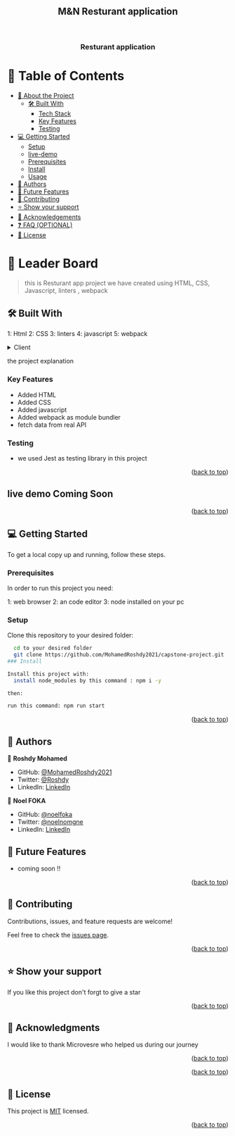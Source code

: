 <a name="readme-top"></a>

<div align="center">
  <h2>M&N  Resturant application</h2>
  <br/>

  <h3><b>Resturant application</b></h3>

</div>

<!-- TABLE OF CONTENTS -->

# 📗 Table of Contents

- [📖 About the Project](#about-project)
  - [🛠 Built With](#built-with)
    - [Tech Stack](#tech-stack)
    - [Key Features](#key-features)
    - [Testing](#Testing)
- [💻 Getting Started](#getting-started)
  - [Setup](#setup)
  - [live-demo](#livelink)
  - [Prerequisites](#prerequisites)
  - [Install](#install)
  - [Usage](#usage)
- [👥 Authors](#authors)
- [🔭 Future Features](#future-features)
- [🤝 Contributing](#contributing)
- [⭐️ Show your support](#support)
- [🙏 Acknowledgements](#acknowledgements)
- [❓ FAQ (OPTIONAL)](#faq)
- [📝 License](#license)

<!-- PROJECT DESCRIPTION -->

# 📖 Leader Board <a name="about-project"></a>

> this is Resturant app project we have created using HTML, CSS, Javascript, linters , webpack

## 🛠 Built With <a name="built-with"></a>

1: Html
2: CSS
3: linters
4: javascript
5: webpack

<details>
  <summary>Client</summary>
  <ul>
    <li><a href="https://html.com/">Html</a></li>
    <li><a href="https://w3schools.com/">CSS</a></li>
    <li><a href="https://w3schools.com/">Javascript</a></li>
    <li><a href="https://webpack.com/">webpack</a></li>
  </ul>
</details>
</details>

<!-- Features -->
<p> the project explanation </p> 

### Key Features <a name="key-features"></a>


- Added HTML 
- Added CSS 
- Added javascript 
- Added webpack as module bundler 
- fetch data from real API 


### Testing <a name="Testing"></a>

- we used Jest as testing library in this project 


<p align="right">(<a href="#readme-top">back to top</a>)</p>

<!-- LIVE DEMO -->

## live demo <a name="livelink">Coming Soon</a>


<p align="right">(<a href="#readme-top">back to top</a>)</p>

<!-- GETTING STARTED -->

## 💻 Getting Started <a name="getting-started"></a>

To get a local copy up and running, follow these steps.

### Prerequisites

In order to run this project you need:

1: web browser
2: an code editor
3: node installed on your pc

### Setup

Clone this repository to your desired folder:

```sh
  cd to your desired folder 
  git clone https://github.com/MohamedRoshdy2021/capstone-project.git
### Install

Install this project with:
  install node_modules by this command : npm i -y

then:

run this command: npm run start 

```
<p align="right">(<a href="#readme-top">back to top</a>)</p>

<!-- AUTHORS -->

## 👥 Authors <a name="authors"></a>

👤 **Roshdy Mohamed**
- GitHub: [@MohamedRoshdy2021](https://github.com/MohamedRoshdy2021)
- Twitter: [@Roshdy](https://twitter.com/)
- LinkedIn: [LinkedIn](https://www.linkedin.com/in/mohammed-elkhadragy-2b58b6215/)

👤 **Noel FOKA**
- GitHub: [@noelfoka](https://github.com/noelfoka)
- Twitter: [@noelnomgne](https://twitter.com/noelnomgne)
- LinkedIn: [LinkedIn](https://www.linkedin.com/in/no%C3%ABl-nomgne-foka-063013231/)

<!-- FUTURE FEATURES -->

## 🔭 Future Features <a name="future-features"></a>

- coming soon !!

<p align="right">(<a href="#readme-top">back to top</a>)</p>

<!-- CONTRIBUTING -->

## 🤝 Contributing <a name="contributing"></a>

Contributions, issues, and feature requests are welcome!

Feel free to check the [issues page](../../issues/).

<p align="right">(<a href="#readme-top">back to top</a>)</p>

<!-- SUPPORT -->

## ⭐️ Show your support <a name="support"></a>

If you like this project don't forgt to give a star

<p align="right">(<a href="#readme-top">back to top</a>)</p>

<!-- ACKNOWLEDGEMENTS -->

## 🙏 Acknowledgments <a name="acknowledgements"></a>

I would like to thank Microvesre who helped us during our journey

<p align="right">(<a href="#readme-top">back to top</a>)</p>

<!-- FAQ (optional) -->

<p align="right">(<a href="#readme-top">back to top</a>)</p>

<!-- LICENSE -->

## 📝 License <a name="license"></a>

This project is [MIT](./MIT.md) licensed.

<p align="right">(<a href="#readme-top">back to top</a>)</p>
